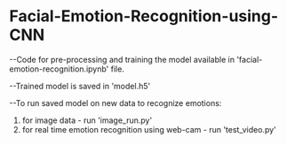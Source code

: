 # Facial-Emotion-Recognition-using-CNN
--Code for pre-processing and training the model available in 'facial-emotion-recognition.ipynb' file.

--Trained model is saved in 'model.h5'

--To run saved model on new data to recognize emotions:
1) for image data - run 'image_run.py'
2) for real time emotion recognition using web-cam - run 'test_video.py'
